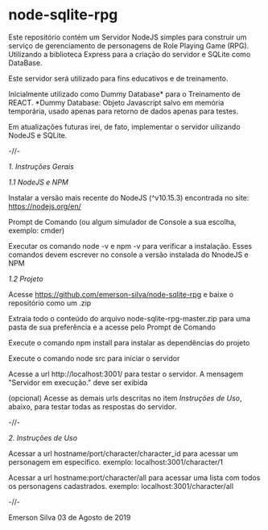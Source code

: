 # node-sqlite-rpg

Este repositório contém um Servidor NodeJS simples para construir um serviço de gerenciamento de personagens de Role Playing Game (RPG). Utilizando a biblioteca Express para a criação do servidor e SQLite como DataBase.

Este servidor será utilizado para fins educativos e de treinamento.

Inicialmente utilizado como Dummy Database* para o Treinamento de REACT.
*Dummy Database: Objeto Javascript salvo em memória temporária, usado apenas para retorno de dados apenas para testes.

Em atualizações futuras irei, de fato, implementar o servidor uilizando NodeJS e SQLite.


-//-


*1. Instruções Gerais*

*1.1 NodeJS e NPM*

Instalar a versão mais recente do NodeJS (^v10.15.3) encontrada no site: https://nodejs.org/en/

Prompt de Comando (ou algum simulador de Console a sua escolha, exemplo: cmder)

Executar os comando node -v e npm -v para verificar a instalação. Esses comandos devem escrever no console a versão instalada do NnodeJS e NPM

*1.2 Projeto*

Acesse https://github.com/emerson-silva/node-sqlite-rpg e baixe o repositório como um .zip

Extraia todo o conteúdo do arquivo node-sqlite-rpg-master.zip para uma pasta de sua preferência e a acesse pelo Prompt de Comando

Execute o comando npm install para instalar as dependências do projeto

Execute o comando node src para iniciar o servidor

Acesse a url http://localhost:3001/ para testar o servidor. A mensagem "Servidor em execução." deve ser exibida

(opcional) Acesse as demais urls descritas no item *Instruções de Uso*, abaixo, para testar todas as respostas do servidor.


-//-


*2. Instruções de Uso*

Acessar a url hostname/port/character/character_id para acessar um personagem em específico.
exemplo: localhost:3001/character/1

Acessar a url hostname:port/character/all para acessar uma lista com todos os personagens cadastrados.
exemplo: localhost:3001/character/all


-//-


Emerson Silva
03 de Agosto de 2019
